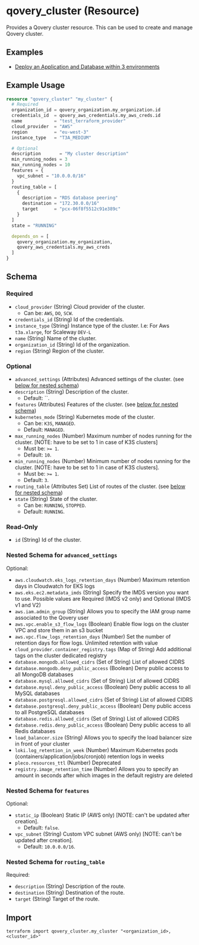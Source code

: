 # qovery_cluster (Resource)

Provides a Qovery cluster resource. This can be used to create and manage Qovery cluster.

## Examples

* [Deploy an Application and Database within 3 environments](https://github.com/Qovery/terraform-examples/tree/main/examples/deploy-an-application-within-3-environments)

## Example Usage
```terraform
resource "qovery_cluster" "my_cluster" {
  # Required
  organization_id = qovery_organization.my_organization.id
  credentials_id  = qovery_aws_credentials.my_aws_creds.id
  name            = "test_terraform_provider"
  cloud_provider  = "AWS"
  region          = "eu-west-3"
  instance_type   = "T3A_MEDIUM"

  # Optional
  description       = "My cluster description"
  min_running_nodes = 3
  max_running_nodes = 10
  features = {
    vpc_subnet = "10.0.0.0/16"
  }
  routing_table = [
    {
      description = "RDS database peering"
      destination = "172.30.0.0/16"
      target      = "pcx-06f8f5512c91e389c"
    }
  ]
  state = "RUNNING"

  depends_on = [
    qovery_organization.my_organization,
    qovery_aws_credentials.my_aws_creds
  ]
}
```

<!-- schema generated by tfplugindocs -->
## Schema

### Required

- `cloud_provider` (String) Cloud provider of the cluster.
	- Can be: `AWS`, `DO`, `SCW`.
- `credentials_id` (String) Id of the credentials.
- `instance_type` (String) Instance type of the cluster. I.e: For Aws `t3a.xlarge`, for Scaleway `DEV-L`
- `name` (String) Name of the cluster.
- `organization_id` (String) Id of the organization.
- `region` (String) Region of the cluster.

### Optional

- `advanced_settings` (Attributes) Advanced settings of the cluster. (see [below for nested schema](#nestedatt--advanced_settings))
- `description` (String) Description of the cluster.
	- Default: ``.
- `features` (Attributes) Features of the cluster. (see [below for nested schema](#nestedatt--features))
- `kubernetes_mode` (String) Kubernetes mode of the cluster.
	- Can be: `K3S`, `MANAGED`.
	- Default: `MANAGED`.
- `max_running_nodes` (Number) Maximum number of nodes running for the cluster. [NOTE: have to be set to 1 in case of K3S clusters]
	- Must be: `>= 1`.
	- Default: `10`.
- `min_running_nodes` (Number) Minimum number of nodes running for the cluster. [NOTE: have to be set to 1 in case of K3S clusters].
	- Must be: `>= 1`.
	- Default: `3`.
- `routing_table` (Attributes Set) List of routes of the cluster. (see [below for nested schema](#nestedatt--routing_table))
- `state` (String) State of the cluster.
	- Can be: `RUNNING`, `STOPPED`.
	- Default: `RUNNING`.

### Read-Only

- `id` (String) Id of the cluster.

<a id="nestedatt--advanced_settings"></a>
### Nested Schema for `advanced_settings`

Optional:

- `aws.cloudwatch.eks_logs_retention_days` (Number) Maximum retention days in Cloudwatch for EKS logs
- `aws.eks.ec2.metadata_imds` (String) Specify the IMDS version you want to use. Possible values are Required (IMDS v2 only) and Optional (IMDS v1 and V2)
- `aws.iam.admin_group` (String) Allows you to specify the IAM group name associated to the Qovery user
- `aws.vpc.enable_s3_flow_logs` (Boolean) Enable flow logs on the cluster VPC and store them in an s3 bucket
- `aws.vpc.flow_logs_retention_days` (Number) Set the number of retention days for flow logs. Unlimited retention with value
- `cloud_provider.container_registry.tags` (Map of String) Add additional tags on the cluster dedicated registry
- `database.mongodb.allowed_cidrs` (Set of String) List of allowed CIDRS
- `database.mongodb.deny_public_access` (Boolean) Deny public access to all MongoDB databases
- `database.mysql.allowed_cidrs` (Set of String) List of allowed CIDRS
- `database.mysql.deny_public_access` (Boolean) Deny public access to all MySQL databases
- `database.postgresql.allowed_cidrs` (Set of String) List of allowed CIDRS
- `database.postgresql.deny_public_access` (Boolean) Deny public access to all PostgreSQL databases
- `database.redis.allowed_cidrs` (Set of String) List of allowed CIDRS
- `database.redis.deny_public_access` (Boolean) Deny public access to all Redis databases
- `load_balancer.size` (String) Allows you to specify the load balancer size in front of your cluster
- `loki.log_retention_in_week` (Number) Maximum Kubernetes pods (containers/application/jobs/cronjob) retention logs in weeks
- `pleco.resources_ttl` (Number) Deprecated
- `registry.image_retention_time` (Number) Allows you to specify an amount in seconds after which images in the default registry are deleted


<a id="nestedatt--features"></a>
### Nested Schema for `features`

Optional:

- `static_ip` (Boolean) Static IP (AWS only) [NOTE: can't be updated after creation].
	- Default: `false`.
- `vpc_subnet` (String) Custom VPC subnet (AWS only) [NOTE: can't be updated after creation].
	- Default: `10.0.0.0/16`.


<a id="nestedatt--routing_table"></a>
### Nested Schema for `routing_table`

Required:

- `description` (String) Description of the route.
- `destination` (String) Destination of the route.
- `target` (String) Target of the route.
## Import
```shell
terraform import qovery_cluster.my_cluster "<organization_id>,<cluster_id>"
```